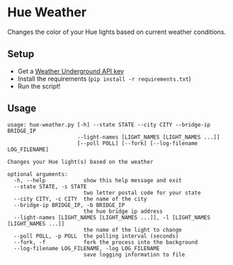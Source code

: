 Hue Weather
=============

Changes the color of your Hue lights based on current weather conditions.


## Setup

 * Get a [Weather Underground API key](https://www.wunderground.com/weather/api/d/pricing.html)
 * Install the requirements (`pip install -r requirements.txt`)
 * Run the script!

## Usage

```
usage: hue-weather.py [-h] --state STATE --city CITY --bridge-ip BRIDGE_IP
                      --light-names [LIGHT_NAMES [LIGHT_NAMES ...]]
                      [--poll POLL] [--fork] [--log-filename LOG_FILENAME]

Changes your Hue light(s) based on the weather

optional arguments:
  -h, --help            show this help message and exit
  --state STATE, -s STATE
                        two letter postal code for your state
  --city CITY, -c CITY  the name of the city
  --bridge-ip BRIDGE_IP, -b BRIDGE_IP
                        the hue bridge ip address
  --light-names [LIGHT_NAMES [LIGHT_NAMES ...]], -l [LIGHT_NAMES [LIGHT_NAMES ...]]
                        the name of the light to change
  --poll POLL, -p POLL  the polling interval (seconds)
  --fork, -f            fork the process into the background
  --log-filename LOG_FILENAME, -log LOG_FILENAME
                        save logging information to file
```
